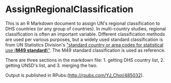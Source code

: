 # AssignRegionalClassification
This is an R Markdown document to assign UN's regional classification to DHS countries (or any group of countries). In multi-country studies, regional classification is often an important variable. Different classification methods are used per various purposes, but a widely used standard classification is from UN Statistics Division's ["standard country or area codes for statistical use (__M49 standard__)"](https://unstats.un.org/unsd/methodology/m49/). The M49 standard classification is used as reference. 

There are three sections in the markdown file: 1. getting DHS country list, 2. getting UNSD's list, and 3. merging the two. 

Output is published in RPubs:(http://rpubs.com/YJ_Choi/485032). 
